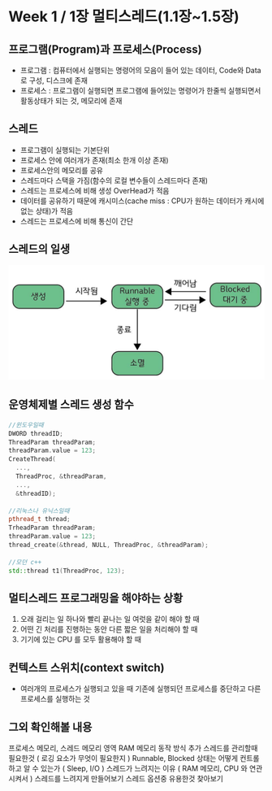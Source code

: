 # Week 1 / 1장 멀티스레드(1.1장~1.5장)

## 프로그램(Program)과 프로세스(Process)
- 프로그램 : 컴퓨터에서 실행되는 명령어의 모음이 들어 있는 데이터, Code와 Data로 구성, 디스크에 존재
- 프로세스 : 프로그램이 실행되면 프로그램에 들어있는 명령어가 한줄씩 실행되면서 활동상태가 되는 것, 메모리에 존재

## 스레드
- 프로그램이 실행되는 기본단위
- 프로세스 안에 여러개가 존재(최소 한개 이상 존재)
- 프로세스안의 메모리를 공유
- 스레드마다 스택을 가짐(함수의 로컬 변수들이 스레드마다 존재)
- 스레드는 프로세스에 비해 생성 OverHead가 적음
- 데이터를 공유하기 때문에 캐시미스(cache miss : CPU가 원하는 데이터가 캐시에 없는 상태)가 적음
- 스레드는 프로세스에 비해 통신이 간단

## 스레드의 일생
![01](https://github.com/Han-Ho-Study/ServerStudy/blob/main/한수/server/week1_image1.jpg)

## 운영체제별 스레드 생성 함수
```cpp
//윈도우일때
DWORD threadID;
ThreadParam threadParam;
threadParam.value = 123;
CreateThread(
  ...,
  ThreadProc, &threadParam,
  ...,
  &threadID);

//리눅스나 유닉스일때
pthread_t thread;
TrheadParam threadParam;
threadParam.value = 123;
thread_create(&thread, NULL, ThreadProc, &threadParam);

//모던 c++
std::thread t1(ThreadProc, 123);
```
## 멀티스레드 프로그래밍을 해야하는 상황
1. 오래 걸리는 일 하나와 빨리 끝나는 일 여럿을 같이 해야 할 때
2. 어떤 긴 처리를 진행하는 동안 다른 짧은 일을 처리해야 할 때
3. 기기에 있는 CPU 를 모두 활용해야 할 때

## 컨텍스트 스위치(context switch)
- 여러개의 프로세스가 실행되고 있을 때 기존에 실행되던 프로세스를 중단하고 다른 프로세스를 실행하는 것

## 그외 확인해볼 내용
프로세스 메모리, 스레드 메모리 영역
RAM 메모리 동작 방식 추가
스레드를 관리할때 필요한것 ( 로깅 요소가 무엇이 필요한지 )
Runnable, Blocked 상태는 어떻게 컨트롤하고 알 수 있는가 ( Sleep, I/O )
스레드가 느려지는 이유 ( RAM 메모리, CPU 와 연관시켜서 )
스레드를 느려지게 만들어보기
스레드 옵션중 유용한것 찾아보기
